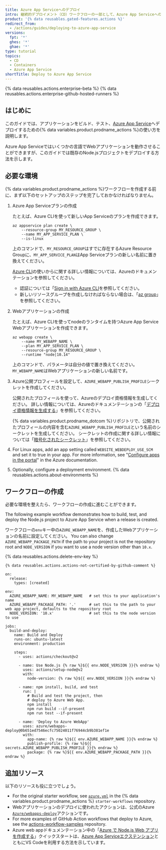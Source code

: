 ```yaml
---
title: Azure App Serviceへのデプロイ
intro: 継続的デプロイメント（CD）ワークフローの一部として、Azure App Serviceへのデプロイを行えます。
product: '{% data reusables.gated-features.actions %}'
redirect_from:
  - /actions/guides/deploying-to-azure-app-service
versions:
  fpt: '*'
  ghes: '*'
  ghae: '*'
type: tutorial
topics:
  - CD
  - Containers
  - Azure App Service
shortTitle: Deploy to Azure App Service
---
```


{% data reusables.actions.enterprise-beta %}
{% data reusables.actions.enterprise-github-hosted-runners %}

## はじめに

このガイドでは、アプリケーションをビルド、テスト、[Azure App Service](https://azure.microsoft.com/en-us/services/app-service/)へデプロイするための{% data variables.product.prodname_actions %}の使い方を説明します。

Azure App Serviceではいくつかの言語でWebアプリケーションを動作させることができますが、このガイドでは既存のNode.jsプロジェクトをデプロイする方法を示します。

## 必要な環境

{% data variables.product.prodname_actions %}ワークフローを作成する前に、まず以下のセットアップのステップを完了しておかなければなりません。

1. Azure App Serviceプランの作成

   たとえば、Azure CLIを使って新しいApp Serviceのプランを作成できます。

   ```bash{:copy}
   az appservice plan create \
       --resource-group MY_RESOURCE_GROUP \
       --name MY_APP_SERVICE_PLAN \
       --is-linux
   ```

   上のコマンドで、`MY_RESOURCE_GROUP`はすでに存在するAzure Resource Groupに、`MY_APP_SERVICE_PLAN`はApp Serviceプランの新しい名前に置き換えてください。

   [Azure CLI](https://docs.microsoft.com/en-us/cli/azure/)の使いからに関する詳しい情報については、Azureのドキュメンテーションを参照してください。

   * 認証については「[Sign in with Azure CLI](https://docs.microsoft.com/en-us/cli/azure/authenticate-azure-cli)を参照してください。
   * 新しいリソースグループを作成しなければならない場合は、「[az group](https://docs.microsoft.com/en-us/cli/azure/group?view=azure-cli-latest#az_group_create)」を参照してください。

2. Webアプリケーションの作成

   たとえば、Azure CLIを使ってnodeのランタイムを持つAzure App Service Webアプリケーションを作成できます。

   ```bash{:copy}
   az webapp create \
       --name MY_WEBAPP_NAME \
       --plan MY_APP_SERVICE_PLAN \
       --resource-group MY_RESOURCE_GROUP \
       --runtime "node|10.14"
   ```

   上のコマンドで、パラメータは自分の値で置き換えてください。`MY_WEBAPP_NAME`はWebアプリケーションの新しい名前です。

3. Azure公開プロフィールを設定して、`AZURE_WEBAPP_PUBLISH_PROFILE`シークレットを作成してください。

   公開されたプロフィールを使って、Azureのデプロイ資格情報を生成してください。 詳しい情報については、Azureのドキュメンテーションの「[デプロイ資格情報を生成する](https://docs.microsoft.com/ja-jp/azure/app-service/deploy-github-actions?tabs=applevel#generate-deployment-credentials)」を参照してください。

   {% data variables.product.prodname_dotcom %}リポジトリで、公開されたプロフィールの内容を含む`AZURE_WEBAPP_PUBLISH_PROFILE`という名前のシークレットを生成してください。 シークレットの作成に関する詳しい情報については「[暗号化されたシークレット](/actions/reference/encrypted-secrets#creating-encrypted-secrets-for-a-repository)」を参照してください。

4. For Linux apps, add an app setting called `WEBSITE_WEBDEPLOY_USE_SCM` and set it to true in your app. For more information, see "[Configure apps in the portal](https://docs.microsoft.com/en-us/azure/app-service/configure-common#configure-app-settings)" in the Azure documentation.

5. Optionally, configure a deployment environment. {% data reusables.actions.about-environments %}

## ワークフローの作成

必要な環境を整えたら、ワークフローの作成に進むことができます。

The following example workflow demonstrates how to build, test, and deploy the Node.js project to Azure App Service when a release is created.

ワークフローの`env`キー中の`AZURE_WEBAPP_NAME`を、作成したWebアプリケーションの名前に設定してください。 You can also change `AZURE_WEBAPP_PACKAGE_PATH` if the path to your project is not the repository root and `NODE_VERSION` if you want to use a node version other than `10.x`.

{% data reusables.actions.delete-env-key %}

```yaml{:copy}
{% data reusables.actions.actions-not-certified-by-github-comment %}

on:
  release:
    types: [created]

env:
  AZURE_WEBAPP_NAME: MY_WEBAPP_NAME   # set this to your application's name
  AZURE_WEBAPP_PACKAGE_PATH: '.'      # set this to the path to your web app project, defaults to the repository root
  NODE_VERSION: '10.x'                # set this to the node version to use

jobs:
  build-and-deploy:
    name: Build and Deploy
    runs-on: ubuntu-latest
    environment: production

    steps:
      - uses: actions/checkout@v2

      - name: Use Node.js {% raw %}${{ env.NODE_VERSION }}{% endraw %}
        uses: actions/setup-node@v2
        with:
          node-version: {% raw %}${{ env.NODE_VERSION }}{% endraw %}

      - name: npm install, build, and test
        run: |
          # Build and test the project, then
          # deploy to Azure Web App.
          npm install
          npm run build --if-present
          npm run test --if-present

      - name: 'Deploy to Azure WebApp'
        uses: azure/webapps-deploy@0b651ed7546ecfc75024011f76944cb9b381ef1e
        with:
          app-name: {% raw %}${{ env.AZURE_WEBAPP_NAME }}{% endraw %}
          publish-profile: {% raw %}${{ secrets.AZURE_WEBAPP_PUBLISH_PROFILE }}{% endraw %}
          package: {% raw %}${{ env.AZURE_WEBAPP_PACKAGE_PATH }}{% endraw %}
```

## 追加リソース

以下のリソースも役に立つでしょう。

* For the original starter workflow, see [`azure.yml`](https://github.com/actions/starter-workflows/blob/main/deployments/azure.yml) in the {% data variables.product.prodname_actions %} `starter-workflows` repository.
* Webアプリケーションのデプロイに使われたアクションは、公式のAzure [`Azure/webapps-deploy`](https://github.com/Azure/webapps-deploy)アクションです。
* For more examples of GitHub Action workflows that deploy to Azure, see the [actions-workflow-samples](https://github.com/Azure/actions-workflow-samples) repository.
* Azure web appドキュメンテーション中の「[Azure で Node.js Web アプリを作成する](https://docs.microsoft.com/ja-jp/azure/app-service/quickstart-nodejs)」クイックスタートは、[Azure App Serviceエクステンション](https://marketplace.visualstudio.com/items?itemName=ms-azuretools.vscode-azureappservice)とともにVS Codeを利用する方法を示しています。

